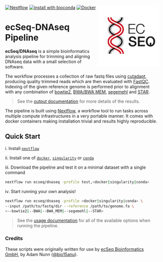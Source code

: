 [<img width="200" align="right" src="docs/images/ecseq.jpg">](https://www.ecseq.com)
[![Nextflow](https://img.shields.io/badge/nextflow-20.07.1-brightgreen.svg)](https://www.nextflow.io/)
[![install with bioconda](https://img.shields.io/badge/install%20with-bioconda-brightgreen.svg)](http://bioconda.github.io/)
[![Docker](https://img.shields.io/docker/automated/ecseq/dnaseq.svg)](https://hub.docker.com/r/ecseq/dnaseq)

ecSeq-DNAseq Pipeline
======================

**ecSeq/DNAseq** is a simple bioinformatics analysis pipeline for trimming and aligning DNAseq data with a small selection of software.

The workflow processes a collection of raw fastq files using [cutadapt](https://github.com/marcelm/cutadapt), producing quality trimmed reads which are then evaluated with [FastQC](http://www.bioinformatics.babraham.ac.uk/projects/fastqc/). Indexing of the given reference genome is performed prior to alignment with any combination of [bowtie2](https://github.com/BenLangmead/bowtie2), [BWA/BWA MEM](https://github.com/lh3/bwa), [segemehl](https://www.bioinf.uni-leipzig.de/Software/segemehl/) and [STAR](https://github.com/alexdobin/STAR). 

> See the [output documentation](docs/output.md) for more details of the results.

The pipeline is built using [Nextflow](https://www.nextflow.io), a workflow tool to run tasks across multiple compute infrastructures in a very portable manner. It comes with docker containers making installation trivial and results highly reproducible.

## Quick Start

i. Install [`nextflow`](https://www.nextflow.io/)

ii. Install one of [`docker`](https://docs.docker.com/engine/installation/), [`singularity`](https://www.sylabs.io/guides/3.0/user-guide/) or [`conda`](https://conda.io/miniconda.html)

iii. Download the pipeline and test it on a minimal dataset with a single command

```bash
nextflow run ecseq/dnaseq -profile test,<docker|singularity|conda>
```

iv. Start running your own analysis!

```bash
nextflow run ecseq/dnaseq -profile <docker|singularity|conda> \
--input /path/to/fastq/dir --reference /path/to/genome.fa \
<--bowtie2|--BWA|--BWA_MEM|--segemehl|--STAR>
```

> See the [usage documentation](docs/usage.md) for all of the available options when running the pipeline.


### Credits

These scripts were originally written for use by [ecSeq Bioinformatics GmbH](https://www.ecseq.com), by Adam Nunn ([@bio15anu](https://github.com/bio15anu)).
